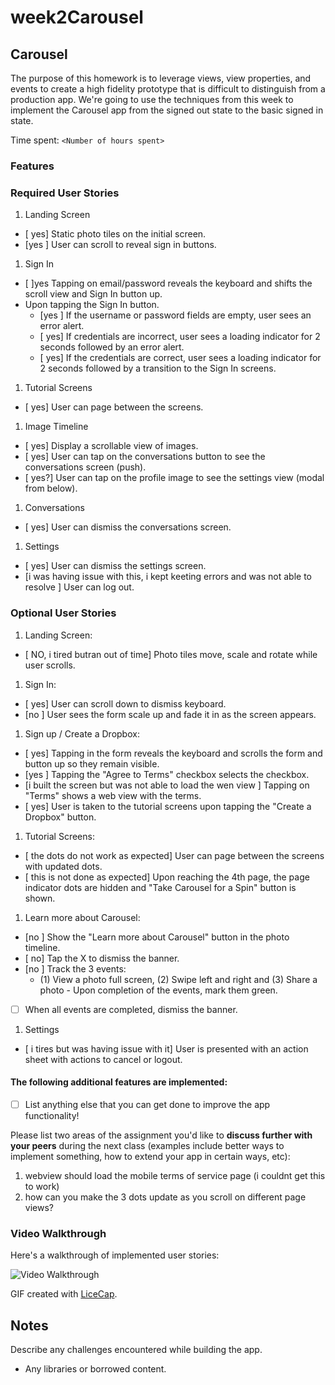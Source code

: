 # week2Carousel

## Carousel

The purpose of this homework is to leverage views, view properties, and events to create a high fidelity prototype that is difficult to distinguish from a production app. We're going to use the techniques from this week to implement the Carousel app from the signed out state to the basic signed in state.

Time spent: `<Number of hours spent>`

### Features

### Required User Stories

1. Landing Screen
  - [ yes] Static photo tiles on the initial screen.
  - [yes ] User can scroll to reveal sign in buttons.
1. Sign In
  - [ ]yes Tapping on email/password reveals the keyboard and shifts the scroll view and Sign In button up.
  - Upon tapping the Sign In button.
     - [yes ] If the username or password fields are empty, user sees an error alert.
     - [ yes] If credentials are incorrect, user sees a loading indicator for 2 seconds followed by an error alert.
     - [ yes] If the credentials are correct, user sees a loading indicator for 2 seconds followed by a transition to the Sign In screens.
1. Tutorial Screens
  - [ yes] User can page between the screens.
1. Image Timeline
  - [ yes] Display a scrollable view of images.
  - [ yes] User can tap on the conversations button to see the conversations screen (push).
  - [ yes?] User can tap on the profile image to see the settings view (modal from below).
1. Conversations
  - [ yes] User can dismiss the conversations screen.
1. Settings
  - [ yes] User can dismiss the settings screen.
  - [i was having issue with this, i kept keeting errors and was not able to resolve ] User can log out.

### Optional User Stories

1. Landing Screen:  
  - [ NO, i tired butran out of time] Photo tiles move, scale and rotate while user scrolls.
1. Sign In:
  - [ yes] User can scroll down to dismiss keyboard.
  - [no ] User sees the form scale up and fade it in as the screen appears.
1. Sign up / Create a Dropbox:
  - [ yes] Tapping in the form reveals the keyboard and scrolls the form and button up so they remain visible.
  - [yes ] Tapping the "Agree to Terms" checkbox selects the checkbox.
  - [i built the screen but was not able to load the wen view ] Tapping on "Terms" shows a web view with the terms.
  - [ yes] User is taken to the tutorial screens upon tapping the "Create a Dropbox" button.
1. Tutorial Screens:
  - [ the dots do not work as expected] User can page between the screens with updated dots.
  - [ this is not done as expected] Upon reaching the 4th page, the page indicator dots are hidden and "Take Carousel for a Spin" button is shown.
1. Learn more about Carousel:
  - [no ] Show the "Learn more about Carousel" button in the photo timeline.
  - [ no] Tap the X to dismiss the banner.
  - [no ] Track the 3 events:
     - (1) View a photo full screen, (2) Swipe left and right and (3) Share a photo  - Upon completion of the events, mark them green.
  - [ ] When all events are completed, dismiss the banner.
1. Settings
  - [ i tires but was having issue with it] User is presented with an action sheet with actions to cancel or logout.


#### The following **additional** features are implemented:

- [ ] List anything else that you can get done to improve the app functionality!

Please list two areas of the assignment you'd like to **discuss further with your peers** during the next class (examples include better ways to implement something, how to extend your app in certain ways, etc):

1. webview should load the mobile terms of service page (i couldnt get this to work)
2. how can you make the 3 dots update as you scroll on different page views? 

### Video Walkthrough 

Here's a walkthrough of implemented user stories:

<img src='http://i.imgur.com/link/to/your/gif/file.gif' title='Video Walkthrough' width='' alt='Video Walkthrough' />

GIF created with [LiceCap](http://www.cockos.com/licecap/).

## Notes

Describe any challenges encountered while building the app.

* Any libraries or borrowed content.
